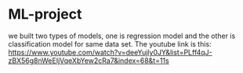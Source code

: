 # ML-project
we built two types of models, one is regression model and the other is classification model for same data set.
The youtube link is this: https://www.youtube.com/watch?v=deeYujly0JY&list=PLff4qJ-zBX56g8nWeEIjVqeXbYew2cRa7&index=68&t=11s
